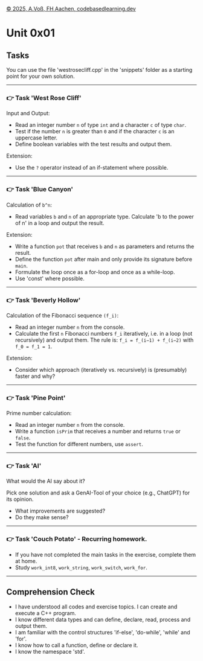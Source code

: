 [© 2025, A.Voß, FH Aachen, codebasedlearning.dev](mailto:info@codebasedlearning.dev)

# Unit 0x01

## Tasks

You can use the file 'westrosecliff.cpp' in the 'snippets' folder as a starting point for your own solution.

<hr>

### 👉 Task 'West Rose Cliff'

Input and Output:

- Read an integer number `n` of type `int` and a character `c` of type `char`.
- Test if the number `n` is greater than `0` and if the character `c` is an uppercase letter.
- Define boolean variables with the test results and output them.

Extension:

- Use the `?` operator instead of an if-statement where possible.

<hr>

### 👉 Task 'Blue Canyon'

Calculation of `b^n`:

- Read variables `b` and `n` of an appropriate type. Calculate 'b to the power of n' in a loop and output the result.

Extension:

- Write a function `pot` that receives `b` and `n` as parameters and returns the result.
- Define the function `pot` after main and only provide its signature before `main`.
- Formulate the loop once as a for-loop and once as a while-loop.
- Use 'const' where possible.

<hr>

### 👉 Task 'Beverly Hollow'

Calculation of the Fibonacci sequence `(f_i)`:

- Read an integer number `n` from the console.
- Calculate the first `n` Fibonacci numbers `f_i` iteratively, i.e. in a loop (not recursively) and output them.
  The rule is: `f_i = f_(i−1) + f_(i−2)` with `f_0 = f_1 = 1`.

Extension:

- Consider which approach (iteratively vs. recursively) is (presumably) faster and why?

<hr>

### 👉 Task 'Pine Point'

Prime number calculation:

- Read an integer number `n` from the console.
- Write a function `isPrim` that receives a number and returns `true` or `false`.
- Test the function for different numbers, use `assert`.

<hr>

### 👉 Task 'AI'

What would the AI say about it?

Pick one solution and ask a GenAI-Tool of your choice (e.g., ChatGPT) for its opinion.
- What improvements are suggested?
- Do they make sense?

<hr>

### 👉 Task 'Couch Potato' - Recurring homework.

- If you have not completed the main tasks in the exercise, complete them at home.
- Study `work_int8`, `work_string`, `work_switch`, `work_for`.

<hr>

## Comprehension Check

- I have understood all codes and exercise topics. I can create and execute a C++ program.
- I know different data types and can define, declare, read, process and output them.
- I am familiar with the control structures 'if-else', 'do-while', 'while' and 'for'.
- I know how to call a function, define or declare it.
- I know the namespace 'std'.
